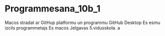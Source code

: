 # Programmesana_10b_1
Macos stradat ar GitHup platformu un programmu GitHub Desktop
Es esmu izcils programmetajs
Es macos Jelgavas 5.vidusskola.
a
